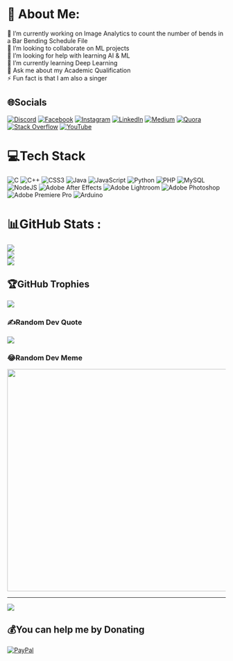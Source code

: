 # 💫 About Me:
🔭 I’m currently working on Image Analytics to count the number of bends in a Bar Bending Schedule File <br>👯 I’m looking to collaborate on ML projects<br>🤝 I’m looking for help with learning AI & ML<br>🌱 I’m currently learning Deep Learning<br>💬 Ask me about my Academic Qualification<br>⚡ Fun fact is that I am also a singer
## 🌐Socials
[![Discord](https://img.shields.io/badge/Discord-%237289DA.svg?logo=discord&logoColor=white)](htttps://discord.gg/robert.d_10#0087) [![Facebook](https://img.shields.io/badge/Facebook-%231877F2.svg?logo=Facebook&logoColor=white)](https://facebook.com/Shalin-Chakraborty) [![Instagram](https://img.shields.io/badge/Instagram-%23E4405F.svg?logo=Instagram&logoColor=white)](https://instagram.com/shalin.c_10) [![LinkedIn](https://img.shields.io/badge/LinkedIn-%230077B5.svg?logo=linkedin&logoColor=white)](https://linkedin.com/in/shalin-chakraborty) [![Medium](https://img.shields.io/badge/Medium-12100E?logo=medium&logoColor=white)](https://medium.com/@@shalinc06) [![Quora](https://img.shields.io/badge/Quora-%23B92B27.svg?logo=Quora&logoColor=white)](https://quora.com/profile/Shalin-Chakraborty) [![Stack Overflow](https://img.shields.io/badge/-Stackoverflow-FE7A16?logo=stack-overflow&logoColor=white)](https://stackoverflow.com/users/shalin-chakraborty) [![YouTube](https://img.shields.io/badge/YouTube-%23FF0000.svg?logo=YouTube&logoColor=white)](https://youtube.com/c/@shalinchakraborty672) 

# 💻Tech Stack
![C](https://img.shields.io/badge/c-%2300599C.svg?style=flat&logo=c&logoColor=white) ![C++](https://img.shields.io/badge/c++-%2300599C.svg?style=flat&logo=c%2B%2B&logoColor=white) ![CSS3](https://img.shields.io/badge/css3-%231572B6.svg?style=flat&logo=css3&logoColor=white) ![Java](https://img.shields.io/badge/java-%23ED8B00.svg?style=flat&logo=java&logoColor=white) ![JavaScript](https://img.shields.io/badge/javascript-%23323330.svg?style=flat&logo=javascript&logoColor=%23F7DF1E) ![Python](https://img.shields.io/badge/python-3670A0?style=flat&logo=python&logoColor=ffdd54) ![PHP](https://img.shields.io/badge/php-%23777BB4.svg?style=flat&logo=php&logoColor=white) ![MySQL](https://img.shields.io/badge/mysql-%2300f.svg?style=flat&logo=mysql&logoColor=white) ![NodeJS](https://img.shields.io/badge/node.js-6DA55F?style=flat&logo=node.js&logoColor=white) ![Adobe After Effects](https://img.shields.io/badge/Adobe%20After%20Effects-9999FF.svg?style=flat&logo=Adobe%20After%20Effects&logoColor=white) ![Adobe Lightroom](https://img.shields.io/badge/Adobe%20Lightroom-31A8FF.svg?style=flat&logo=Adobe%20Lightroom&logoColor=white) ![Adobe Photoshop](https://img.shields.io/badge/adobephotoshop-%2331A8FF.svg?style=flat&logo=adobephotoshop&logoColor=white) ![Adobe Premiere Pro](https://img.shields.io/badge/Adobe%20Premiere%20Pro-9999FF.svg?style=flat&logo=Adobe%20Premiere%20Pro&logoColor=white) ![Arduino](https://img.shields.io/badge/-Arduino-00979D?style=flat&logo=Arduino&logoColor=white)
# 📊GitHub Stats :
![](https://github-readme-stats.vercel.app/api?username=Shalin-Chakraborty&theme=nightowl&hide_border=true&include_all_commits=true&count_private=true)<br/>
![](https://github-readme-streak-stats.herokuapp.com/?user=Shalin-Chakraborty&theme=nightowl&hide_border=true)<br/>
![](https://github-readme-stats.vercel.app/api/top-langs/?username=Shalin-Chakraborty&theme=nightowl&hide_border=true&include_all_commits=true&count_private=true&layout=compact)

## 🏆GitHub Trophies
![](https://github-trophies.vercel.app/?username=Shalin-Chakraborty&theme=darkhub&no-frame=false&no-bg=false&margin-w=4)

### ✍️Random Dev Quote
![](https://quotes-github-readme.vercel.app/api?type=horizontal&theme=dark)

### 😂Random Dev Meme
<img src="https://random-memer.herokuapp.com/" width="512px"/>

---
[![](https://visitcount.itsvg.in/api?id=Shalin-Chakraborty&icon=5&color=12)](https://visitcount.itsvg.in)

  ## 💰You can help me by Donating
  [![PayPal](https://img.shields.io/badge/PayPal-00457C?style=for-the-badge&logo=paypal&logoColor=white)](https://paypal.me/@ShalinChakraborty) 

  <!-- Proudly created with GPRM ( https://gprm.itsvg.in ) -->
  
